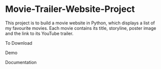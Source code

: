 # Movie-Trailer-Website-Project

This project is to build a movie website in Python, which displays a list of my favourite movies. Each movie contains its title, storyline, poster image and the link to its YouTube trailer.

To Download

Demo

Documentation
